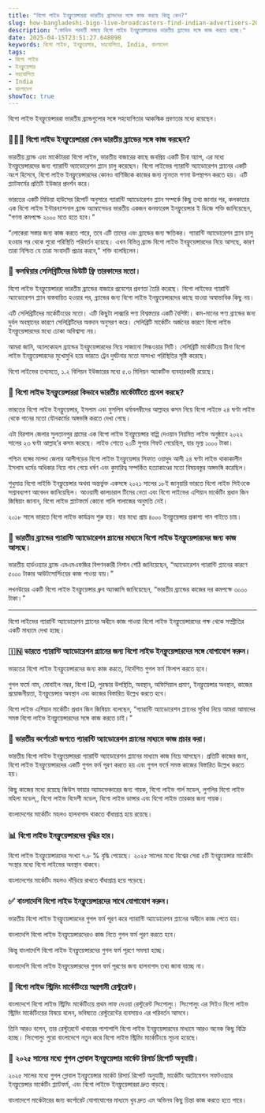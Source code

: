 ```yaml
---
title: "বিগো লাইভ ইনফ্লুয়েন্সাররা ভারতীয় ব্র্যান্ডদের সঙ্গে কাজ করছে কিন্তু কেন?"
slug: how-bangladeshi-bigo-live-broadcasters-find-indian-advertisers-2025-04-15
description: "কোভিড পরবর্তী সময়ে বিগো লাইভ ইনফ্লুয়েন্সারদের ভারতীয় ব্র্যান্ডের সঙ্গে কাজ করতে হচ্ছে।"
date: 2025-04-15T23:51:27.648098
keywords: বিগো লাইভ, ইনফ্লুয়েন্সার, সহযোগিতা, India, বাংলাদেশ
tags:
- বিগো লাইভ
- ইনফ্লুয়েন্সার
- সহযোগিতা
- India
- বাংলাদেশ
showToc: true
---
```


বিগো লাইভ ইনফ্লুয়েন্সাররা ভারতীয় ব্র্যান্ডগুলোর সঙ্গে সহযোগিতার আকস্মিক প্রবণতার মধ্যে রয়েছেন।


### 💁🏻‍♀️ বিগো লাইভ ইনফ্লুয়েন্সাররা কেন ভারতীয় ব্র্যান্ডের সঙ্গে কাজ করছেন?

ভারতীয় ব্র্যান্ড এবং মার্কেটাররা বিগো লাইভ, ভারতীয় বাজারের কাছে জনপ্রিয় একটি চীনা অ্যাপ, এর মধ্যে ইনফ্লুয়েন্সারদের জন্য গ্যারান্টি অ্যাডোরেশন প্ল্যান চালু করেছেন। বিগো লাইভের গ্যারান্টি অ্যাডোরেশন প্ল্যানের একটি অংশ হিসেবে, বিগো লাইভ ইনফ্লুয়েন্সারদের কোনও বাণিজ্যিক কাজের জন্য ন্যূনতম গণনা উপস্থাপন করতে হয়। এটি প্ল্যাটফর্মের প্রতিটি ইউজার প্রদর্শন করে।

ভারতের একটি মিডিয়া হাউসের রিপোর্ট অনুসারে গ্যারান্টি অ্যাডোরেশন প্ল্যান সম্পর্কে কিছু তথ্য জানার পর, কলকাতার এক বিগো লাইভ ইন্টারন্যাশনাল ব্র্যান্ড অ্যাম্বাসেডর ভারতীয় একজন কনফারেন্স ইনফ্লুয়েন্সার ই ডিজে শক্তি জানিয়েছেন, “গণনা কমপক্ষে ২০০০ মতে হতে হবে।” 

“লোকেরা সস্তার জন্য কাজ করতে পারে, তবে এটি তাদের এবং ব্র্যান্ডের জন্য ক্ষতিকর। গ্যারান্টি অ্যাডোরেশন প্ল্যান চালু হওয়ার পর থেকে পুরো পরিস্থিতি পরিবর্তন হয়েছে। এখন বিভিন্ন ব্র্যান্ড বিগো লাইভ ইনফ্লুয়েন্সারদের নিয়ে আসছে, কারণ তারা নিশ্চিত যে তারা সংবাদটি প্রচার করবে,” শক্তি বলেছিলেন।


### 💬 কলম্বিয়ার সেলিব্রিটিদের ডিউটি ফ্রি তারকাদের মতো।

বিগো লাইভ ইনফ্লুয়েন্সাররা ভারতীয় ব্র্যান্ডের বাজারে প্রবেশের প্রবণতা তৈরি করেছে। বিগো লাইভের গ্যারান্টি অ্যাডোরেশন প্ল্যান বাস্তবায়িত হওয়ার পর, ব্র্যান্ডের জন্য বিগো লাইভ ইনফ্লুয়েন্সারদের কাছে যাওয়া অস্বাভাবিক কিছু নয়।


এটি সেলিব্রিটিদের মার্কেটিংয়ের মতো। এটি কিছুটা লাক্সারি পণ্য বিশ্বস্ততার একটি বৈশিষ্ট্য। কম-মানের পণ্য ব্র্যান্ডের জন্য দুর্বল অবস্থানের কারণে সেলিব্রিটিদের অবদান অনুসরণ করে। সেলিব্রিটি মার্কেটিং অর্জনের কারণে বিগো লাইভ ইনফ্লুয়েন্সারদের মধ্যে ঢোকা অবিশ্বাস্য নয়।

আমরা জানি, অ্যালকোহল ব্র্যান্ডের ইনফ্লুয়েন্সারদের নিয়ে সাজানো সিল্কওয়ার সিটি। সেলিব্রিটি মার্কেটিংয়ে চীনা বিগো লাইভ ইনফ্লুয়েন্সারদের মুখোমুখি হয়ে ভারতে ট্রেন দুর্ঘটনার মতো অসংখ্য পরিস্থিতির সৃষ্টি করেছে।

বিগো লাইভের তথ্যমতে, ১.২ বিলিয়ন ইউজারের মধ্যে ৫.৩ মিলিয়ন অ্যাকটিভ ব্যবহারকারী রয়েছে।


### 🎯 বিগো লাইভ ইনফ্লুয়েন্সাররা কিভাবে ভারতীয় মার্কেটটিতে প্রবেশ করছে?

ভারতের বিগো লাইভ ইনফ্লুয়েন্সার, ইসলাম এবং মুসলিম ধর্মাবলম্বীদের আল্লাহর কসম নিয়ে বিগো লাইভে ২৪ ঘণ্টা লাইভ থেকে গানের মতো যৌনকর্মের অঙ্গভঙ্গি করতে দেখা গেছে।

এটা বিরশাল জেলার সুলতানপুর গ্রামের এক বিগো লাইভ ইনফ্লুয়েন্সার বাপ্পি দেওয়ান নিয়মিত লাইভ অনুষ্ঠানে ২০২২ সালের ২৩ ঘণ্টা আল্লাহ’র কসম করেছে। লাইভ শোতে ২০টি সুপার গিফট পেয়েছিল, যার মূল্য ১০০০ টাকা।

পশ্চিম বঙ্গের মালদা জেলার আলীগড়ের বিগো লাইভ ইনফ্লুয়েন্সার সিফাত ওয়াদুদ আলী ২৪ ঘণ্টা লাইভ থাকাকালীন ইসলাম ধর্মের অধিকার নিয়ে গান গেয়ে ধর্ষণ এবং কুমারিত্ব সম্পর্কিত হত্যাকাণ্ডের মতো বিষয়বস্তুর অঙ্গভঙ্গি করেছিল।

শুধুমাত্র বিগো লাইভি ইনফ্লুয়েন্সার অথবা অন্তর্ভুক্ত একসঙ্গে ২০২১ সালের ১৮ই জানুয়ারি ভারতে বিগো লাইভ সিইওকে সশ্রাবধ্যপণ আবেদন জানিয়েছিল। আওয়ামী কালচারাল টিমের নেতা এবং বিগো লাইভের এশিয়ান মার্কেটিং প্রধান জিন জিষিয়াং জানান, বিগো লাইভ প্ল্যাটফর্মে কোনো গালি গালাজের অনুমতি নেই।

২০১৮ সালে ভারতে বিগো লাইভ কার্যক্রম শুরু হয়। যার মধ্যে প্রায় ৪০০০ ইনফ্লুয়েন্সার প্রকাশ্য গান গাইতে চায়।


### 🔗 ভারতীয় ব্র্যান্ডের গ্যারান্টি অ্যাডোরেশন প্ল্যানের মাধ্যমে বিগো লাইভ ইনফ্লুয়েন্সারদের জন্য কাজ আসছে।

ভারতীয় হার্ডওয়্যার ব্র্যান্ড এমএমএফজির বিপণনকারী নিশান শেঠি জানিয়েছেন, “অ্যাডোরেশন গ্যারান্টি প্ল্যানের কারণে ৫০০০ টাকার আউটসোর্সিংয়ের কাজ পাওয়া যায়।”

লখনউয়ের একটি বিগো লাইভ ইনফ্লুয়েন্সার ধ্রুব অ্যাব্বাসি জানিয়েছেন, “ভারতীয় ব্র্যান্ডের কাজের দর কমপক্ষে ৩০০০ টাকা।”


-----------------------------------------------------------------------------

বিগো লাইভের গ্যারান্টি অ্যাডোরেশন প্ল্যানের অধীনে কাজ পাওয়া বিগো লাইভ ইনফ্লুয়েন্সারদের পক্ষ থেকে সম্প্রীতির একটি মাধ্যমে দেখা হচ্ছে।

### 🇮🇳 ভারতে গ্যারান্টি অ্যাডোরেশন প্ল্যানের জন্য বিগো লাইভ ইনফ্লুয়েন্সারদের সঙ্গে যোগাযোগ করুন।

ভারতের বিগো লাইভ ইনফ্লুয়েন্সারদের জন্য কাজ করতে, নির্দেশিত গুগল ফর্ম ফিলাপ করতে হবে।


গুগল ফর্মে নাম, মোবাইল নম্বর, বিগো ID, পুরস্কার উপস্থিতি, অবস্থান, অফিসিয়াল প্রমাণ, ইনফ্লুয়েন্সার অবস্থান, কাজের প্রয়োজনীয়তা, ইনফ্লুয়েন্সার অবস্থান এবং কাজের বিস্তারিত উল্লেখ করতে হবে।

বিগো লাইভ এশিয়ান মার্কেটিং প্রধান জিন জিষিয়াং বলেছেন, “গ্যারান্টি অ্যাডোরেশন প্ল্যানের সুবিধা নিয়ে আমরা আমাদের সমস্ত বিগো লাইভ ইনফ্লুয়েন্সারদের সঙ্গে কাজ করতে চাই।”


### 🔔 ভারতীয় কর্পোরেট জগতে গ্যারান্টি অ্যাডোরেশন প্ল্যানের মাধ্যমে কাজ প্রচার করা।

ভারতীয় বিগো লাইভ ইনফ্লুয়েন্সাররা গ্যারান্টি অ্যাডোরেশন প্ল্যানের মাধ্যমে কাজ নিয়ে আসছেন। প্রতিটি কাজের জন্য, বিগো লাইভ ইনফ্লুয়েন্সারদের একটি গুগল ফর্ম পূরণ করতে হয় এবং গুগল ফর্মে সমস্ত কাজের বিস্তারিত উল্লেখ করতে হয়।

কিছু কাজের মধ্যে রয়েছে জিউস ফায়ার অ্যাডভেঞ্চারের জন্য গায়ক, বিগো লাইভ গার্ল মডেল, লুশলির বিগো লাইভ মহিলা মডেল,, বিগো লাইভ বিদেশী মডেল, বিগো লাইভ ডান্সার এবং বিগো লাইভ তারকার জন্য গায়ক।

বাংলাদেশের মার্কেটিং মহলও হালনাগাদ থাকতে বাঁধাপ্রাপ্ত হয়ে রয়েছে। 


### 📊 বিগো লাইভ ইনফ্লুয়েন্সারদের বৃদ্ধির হার।

বিগো লাইভ ইনফ্লুয়েন্সারদের সংখ্যা ৭.৮ % বৃদ্ধি পেয়েছে। ২০২৫ সালের মধ্যে বিশ্বের সেরা ৫টি ইনফ্লুয়েন্সার মার্কেটিং সংস্থার মধ্যে বিগো লাইভের অবস্থান থাকবে।

বাংলাদেশের মার্কেটিং মহলও দাঁড়িয়ে রাখতে বাঁধাপ্রাপ্ত হয়ে পড়েছে। 


###  ✅ বাংলাদেশি বিগো লাইভ ইনফ্লুয়েন্সারদের সাথে যোগাযোগ করুন।

ভারতীয় বিগো লাইভ ইনফ্লুয়েন্সারদের গুগল ফর্ম পূরণ করে গ্যারান্টি অ্যাডোরেশন প্ল্যানের অধীনে কাজ পেতে হয়।


বাংলাদেশি বিগো লাইভ ইনফ্লুয়েন্সারদেরও কাজ নিতে গুগল ফর্ম পূরণ করতে হবে।

কিন্তু বাংলাদেশি বিগো লাইভ ইনফ্লুয়েন্সারদের গুগল ফর্ম পূরণে সমস্যা হচ্ছে।

বাংলাদেশি বিগো লাইভ ইনফ্লুয়েন্সারদের গুগল ফর্ম পূরণের জন্য হালনাগাদ তথ্য জানা যাচ্ছে না।


### 🧠 বিগো লাইভ স্ট্রিমিং মার্কেটিংয়ে অগ্রগামী রেস্টুরেন্ট।

বাংলাদেশে বিগো লাইভ স্ট্রিমিং মার্কেটিংয়ে প্রথম লাফ দেওয়া রেস্টুরেন্ট সিংপোলুং। সিংপোলুং এর সিইও বিগো লাইভ স্ট্রিমিং মার্কেটিংয়ের বিষয়ে বলেন, ভবিষ্যতে রেস্টুরেন্টের ব্যবসায়ও এর পরিবর্তন আসবে। 

তিনি আরও বলেন, তার রেস্টুরেন্টে খাবারের পাশাপাশি বিগো লাইভ ইনফ্লুয়েন্সারদের মাধ্যমে আরও অনেক কিছু বিক্রি হচ্ছে। সিংপোলুং পুরো বাংলাদেশে নতুন করে বিগো লাইভ স্ট্রিমিং মার্কেটিংয়ে সূচনা হয়েছে। 


### 📅 ২০২৫ সালের মধ্যে গুগল গ্লোবাল ইনফ্লুয়েন্সার মার্কেট রিসার্চ রিপোর্ট অনুযায়ী।

২০২৫ সালের মধ্যে গুগল গ্লোবাল ইনফ্লুয়েন্সার মার্কেট রিসার্চ রিপোর্ট অনুযায়ী, মার্কেটিং অটোমেশন সফটওয়্যার ইনফ্লুয়েন্সার মার্কেটিং প্ল্যাটফর্ম, এবং বিগো লাইভে ইনফ্লুয়েন্সাররা দ্রুত বাড়ছে।

বাংলাদেশে মার্কেটারের জন্য কর্পোরেট যোগাযোগের মাধ্যমে খুব দ্রুত এম অভিনব কিছু চিন্তা কাজ করতে হতে পারে।